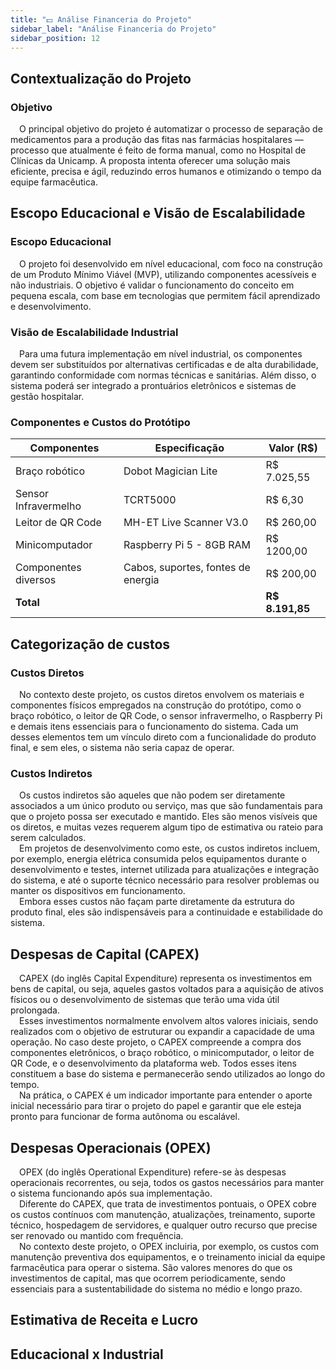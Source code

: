 ```yaml
---
title: "💵 Análise Financeria do Projeto"
sidebar_label: "Análise Financeria do Projeto"
sidebar_position: 12
---
```


## Contextualização do Projeto

### Objetivo

&emsp;O principal objetivo do projeto é automatizar o processo de separação de medicamentos para a produção das fitas nas farmácias hospitalares — processo que atualmente é feito de forma manual, como no Hospital de Clínicas da Unicamp. A proposta intenta oferecer uma solução mais eficiente, precisa e ágil, reduzindo erros humanos e otimizando o tempo da equipe farmacêutica.

## Escopo Educacional e Visão de Escalabilidade

### Escopo Educacional
&emsp;O projeto foi desenvolvido em nível educacional, com foco na construção de um Produto Mínimo Viável (MVP), utilizando componentes acessíveis e não industriais. O objetivo é validar o funcionamento do conceito em pequena escala, com base em tecnologias que permitem fácil aprendizado e desenvolvimento.

### Visão de Escalabilidade Industrial
&emsp;Para uma futura implementação em nível industrial, os componentes devem ser substituídos por alternativas certificadas e de alta durabilidade, garantindo conformidade com normas técnicas e sanitárias. Além disso, o sistema poderá ser integrado a prontuários eletrônicos e sistemas de gestão hospitalar.


### Componentes e Custos do Protótipo


| Componentes          | Especificação                      | Valor (R$)         |
|--------------------- |------------------------------------|--------------------|
| Braço robótico       | Dobot Magician Lite                | R$ 7.025,55        |
| Sensor Infravermelho | TCRT5000                           | R$ 6,30            |
| Leitor de QR Code    | MH-ET Live Scanner V3.0            | R$ 260,00          |
| Minicomputador       | Raspberry Pi 5 - 8GB RAM           | R$ 1200,00         |
| Componentes diversos | Cabos, suportes, fontes de energia | R$ 200,00          |
|       **Total**      |                                    |  **R$ 8.191,85**   |


## Categorização de custos 

### Custos Diretos
&emsp;No contexto deste projeto, os custos diretos envolvem os materiais e componentes físicos empregados na construção do protótipo, como o braço robótico, o leitor de QR Code, o sensor infravermelho, o Raspberry Pi e demais itens essenciais para o funcionamento do sistema. Cada um desses elementos tem um vínculo direto com a funcionalidade do produto final, e sem eles, o sistema não seria capaz de operar.  


### Custos Indiretos
&emsp;Os custos indiretos são aqueles que não podem ser diretamente associados a um único produto ou serviço, mas que são fundamentais para que o projeto possa ser executado e mantido. Eles são menos visíveis que os diretos, e muitas vezes requerem algum tipo de estimativa ou rateio para serem calculados.  
&emsp;Em projetos de desenvolvimento como este, os custos indiretos incluem, por exemplo, energia elétrica consumida pelos equipamentos durante o desenvolvimento e testes, internet utilizada para atualizações e integração do sistema, e até o suporte técnico necessário para resolver problemas ou manter os dispositivos em funcionamento.    
&emsp;Embora esses custos não façam parte diretamente da estrutura do produto final, eles são indispensáveis para a continuidade e estabilidade do sistema.



## Despesas de Capital (CAPEX)
&emsp;CAPEX (do inglês Capital Expenditure) representa os investimentos em bens de capital, ou seja, aqueles gastos voltados para a aquisição de ativos físicos ou o desenvolvimento de sistemas que terão uma vida útil prolongada.        
&emsp;Esses investimentos normalmente envolvem altos valores iniciais, sendo realizados com o objetivo de estruturar ou expandir a capacidade de uma operação. No caso deste projeto, o CAPEX compreende a compra dos componentes eletrônicos, o braço robótico, o minicomputador, o leitor de QR Code, e o desenvolvimento da plataforma web. Todos esses itens constituem a base do sistema e permanecerão sendo utilizados ao longo do tempo.    
&emsp;Na prática, o CAPEX é um indicador importante para entender o aporte inicial necessário para tirar o projeto do papel e garantir que ele esteja pronto para funcionar de forma autônoma ou escalável.

## Despesas Operacionais (OPEX)
&emsp;OPEX (do inglês Operational Expenditure) refere-se às despesas operacionais recorrentes, ou seja, todos os gastos necessários para manter o sistema funcionando após sua implementação.   
&emsp;Diferente do CAPEX, que trata de investimentos pontuais, o OPEX cobre os custos contínuos com manutenção, atualizações, treinamento, suporte técnico, hospedagem de servidores, e qualquer outro recurso que precise ser renovado ou mantido com frequência.  
&emsp;No contexto deste projeto, o OPEX incluiria, por exemplo, os custos com manutenção preventiva dos equipamentos, e o treinamento inicial da equipe farmacêutica para operar o sistema. São valores menores do que os investimentos de capital, mas que ocorrem periodicamente, sendo essenciais para a sustentabilidade do sistema no médio e longo prazo.



## Estimativa de Receita e Lucro

## Educacional x Industrial


